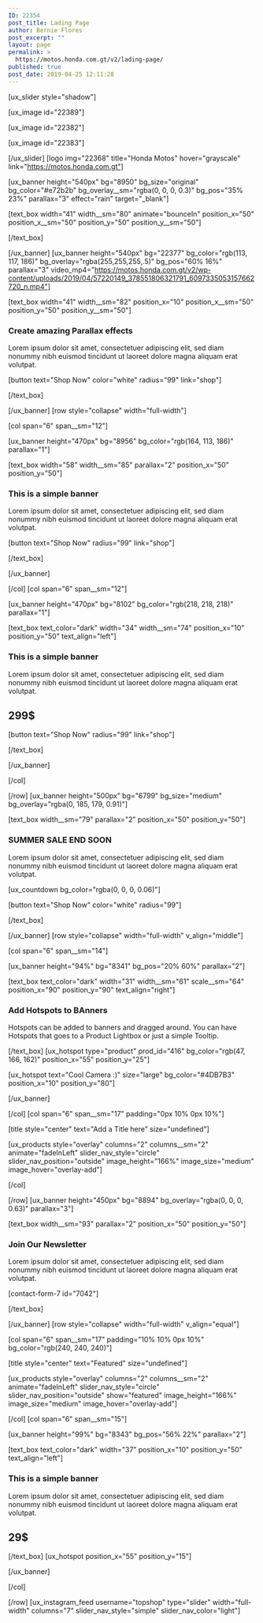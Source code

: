 ```yaml
---
ID: 22354
post_title: Lading Page
author: Bernie Flores
post_excerpt: ""
layout: page
permalink: >
  https://motos.honda.com.gt/v2/lading-page/
published: true
post_date: 2019-04-25 12:11:28
---
```

<!-- wp:html -->
[ux_slider style="shadow"]

[ux_image id="22389"]

[ux_image id="22382"]

[ux_image id="22383"]


[/ux_slider]
[logo img="22368" title="Honda Motos" hover="grayscale" link="https://motos.honda.com.gt"]

[ux_banner height="540px" bg="8950" bg_size="original" bg_color="#e72b2b" bg_overlay__sm="rgba(0, 0, 0, 0.3)" bg_pos="35% 23%" parallax="3" effect="rain" target="_blank"]

[text_box width="41" width__sm="80" animate="bounceIn" position_x="50" position_x__sm="50" position_y="50" position_y__sm="50"]


[/text_box]

[/ux_banner]
[ux_banner height="540px" bg="22377" bg_color="rgb(113, 117, 186)" bg_overlay="rgba(255,255,255,.5)" bg_pos="60% 16%" parallax="3" video_mp4="https://motos.honda.com.gt/v2/wp-content/uploads/2019/04/57220149_378551806321791_6097335053157662720_n.mp4"]

[text_box width="41" width__sm="82" position_x="10" position_x__sm="50" position_y="50" position_y__sm="50"]

<h3 class="uppercase"><strong>Create amazing Parallax effects</strong></h3>
<p>Lorem ipsum dolor sit amet, consectetuer adipiscing elit, sed diam nonummy nibh euismod tincidunt ut laoreet dolore magna aliquam erat volutpat.</p>
[button text="Shop Now" color="white" radius="99" link="shop"]


[/text_box]

[/ux_banner]
[row style="collapse" width="full-width"]

[col span="6" span__sm="12"]

[ux_banner height="470px" bg="8956" bg_color="rgb(164, 113, 186)" parallax="1"]

[text_box width="58" width__sm="85" parallax="2" position_x="50" position_y="50"]

<h3 class="uppercase"><strong>This is a simple banner</strong></h3>
<p>Lorem ipsum dolor sit amet, consectetuer adipiscing elit, sed diam nonummy nibh euismod tincidunt ut laoreet dolore magna aliquam erat volutpat.</p>
[button text="Shop Now" radius="99" link="shop"]


[/text_box]

[/ux_banner]

[/col]
[col span="6" span__sm="12"]

[ux_banner height="470px" bg="8102" bg_color="rgb(218, 218, 218)" parallax="1"]

[text_box text_color="dark" width="34" width__sm="74" position_x="10" position_y="50" text_align="left"]

<h3 class="uppercase"><strong>This is a simple banner</strong></h3>
<p>Lorem ipsum dolor sit amet, consectetuer adipiscing elit, sed diam nonummy nibh euismod tincidunt ut laoreet dolore magna aliquam erat volutpat.</p>
<h2><strong>299$</strong></h2>
[button text="Shop Now" radius="99" link="shop"]


[/text_box]

[/ux_banner]

[/col]

[/row]
[ux_banner height="500px" bg="6799" bg_size="medium" bg_overlay="rgba(0, 185, 179, 0.91)"]

[text_box width__sm="79" parallax="2" position_x="50" position_y="50"]

<h3 class="uppercase"><strong>SUMMER SALE END SOON</strong></h3>
<p>Lorem ipsum dolor sit amet, consectetuer adipiscing elit, sed diam nonummy nibh euismod tincidunt ut laoreet dolore magna aliquam erat volutpat.</p>
[ux_countdown bg_color="rgba(0, 0, 0, 0.06)"]

[button text="Shop Now" color="white" radius="99"]


[/text_box]

[/ux_banner]
[row style="collapse" width="full-width" v_align="middle"]

[col span="6" span__sm="14"]

[ux_banner height="94%" bg="8341" bg_pos="20% 60%" parallax="2"]

[text_box text_color="dark" width="31" width__sm="61" scale__sm="64" position_x="90" position_y="90" text_align="right"]

<h3 class="uppercase"><strong>Add Hotspots to BAnners</strong></h3>
<p class="lead">Hotspots can be added to banners and dragged around. You can have Hotspots that goes to a Product Lightbox or just a simple Tooltip.</p>

[/text_box]
[ux_hotspot type="product" prod_id="416" bg_color="rgb(47, 166, 162)" position_x="55" position_y="25"]

[ux_hotspot text="Cool Camera :)" size="large" bg_color="#4DB7B3" position_x="10" position_y="80"]


[/ux_banner]

[/col]
[col span="6" span__sm="17" padding="0px 10% 0px 10%"]

[title style="center" text="Add a Title here" size="undefined"]

[ux_products style="overlay" columns="2" columns__sm="2" animate="fadeInLeft" slider_nav_style="circle" slider_nav_position="outside" image_height="166%" image_size="medium" image_hover="overlay-add"]


[/col]

[/row]
[ux_banner height="450px" bg="8894" bg_overlay="rgba(0, 0, 0, 0.63)" parallax="3"]

[text_box width__sm="93" parallax="2" position_x="50" position_y="50"]

<h3 class="uppercase"><strong>Join Our Newsletter</strong></h3>
<p>Lorem ipsum dolor sit amet, consectetuer adipiscing elit, sed diam nonummy nibh euismod tincidunt ut laoreet dolore magna aliquam erat volutpat.</p>
[contact-form-7 id="7042"]


[/text_box]

[/ux_banner]
[row style="collapse" width="full-width" v_align="equal"]

[col span="6" span__sm="17" padding="10% 10% 0px 10%" bg_color="rgb(240, 240, 240)"]

[title style="center" text="Featured" size="undefined"]

[ux_products style="overlay" columns="2" columns__sm="2" animate="fadeInLeft" slider_nav_style="circle" slider_nav_position="outside" show="featured" image_height="166%" image_size="medium" image_hover="overlay-add"]


[/col]
[col span="6" span__sm="15"]

[ux_banner height="99%" bg="8343" bg_pos="56% 22%" parallax="2"]

[text_box text_color="dark" width="37" position_x="10" position_y="50" text_align="left"]

<h3 class="uppercase"><strong>This is a simple banner</strong></h3>
<p>Lorem ipsum dolor sit amet, consectetuer adipiscing elit, sed diam nonummy nibh euismod tincidunt ut laoreet dolore magna aliquam erat volutpat.</p>
<h2><strong>29$</strong></h2>

[/text_box]
[ux_hotspot position_x="55" position_y="15"]


[/ux_banner]

[/col]

[/row]
[ux_instagram_feed username="topshop" type="slider" width="full-width" columns="7" slider_nav_style="simple" slider_nav_color="light"]


<!-- /wp:html -->
